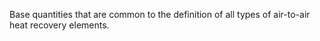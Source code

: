 ﻿Base quantities that are common to the definition of all types of air-to-air heat recovery elements.
